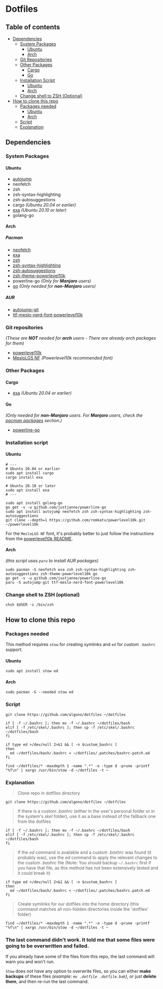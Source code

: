 # Dotfiles

## Table of contents
- [Dependencies](#dependencies)
  - [System Packages](#system-packages)
    - [Ubuntu](#ubuntu)
    - [Arch](#arch)
  - [Git Repositories](#git-repositories)
  - [Other Packages](#other-packages)
    - [Cargo](#cargo)
    - [Go](#go)
  - [Installation Script](#installation-script)
    - [Ubuntu](#ubuntu-1)
    - [Arch](#arch-1)
  - [Change shell to ZSH (Optional)](#change-shell-to-zsh-optional)
- [How to clone this repo](#how-to-clone-this-repo)
  - [Packages needed](#packages-needed)
    - [Ubuntu](#ubuntu-2)
    - [Arch](#arch-2)
  - [Script](#script)
  - [Explanation](#explanation)

## Dependencies
### System Packages
#### Ubuntu
- [autojump](https://github.com/wting/autojump)
- neofetch
- zsh
- zsh-syntax-highlighting
- zsh-autosuggestions
- cargo *(Ubuntu 20.04 or earlier)*
- [exa](https://github.com/ogham/exa) *(Ubuntu 20.10 or later)*
- golang-go

#### Arch
##### Pacman

- [neofetch](https://archlinux.org/packages/?name=neofetch)
- [exa](https://archlinux.org/packages/?name=exa)
- [zsh](https://archlinux.org/packages/?name=zsh)
- [zsh-syntax-highlighting](https://archlinux.org/packages/?name=zsh-syntax-highlighting)
- [zsh-autosuggestions](https://archlinux.org/packages/?name=zsh-autosuggestions)
- [zsh-theme-powerlevel10k](https://archlinux.org/packages/?name=zsh-theme-powerlevel10k)
- powerline-go *(Only for **Manjaro** users)*
- [go](https://archlinux.org/packages/?name=go) *(Only needed for **non-Manjaro** users)*

##### AUR

- [autojump-git](https://aur.archlinux.org/packages/autojump-git/)
- [ttf-meslo-nerd-font-powerlevel10k](https://aur.archlinux.org/packages/ttf-meslo-nerd-font-powerlevel10k/)

### Git repositories
*(These are **NOT** needed for **arch** users - There are already arch packages for them)*
- [powerlevel10k](https://github.com/romkatv/powerlevel10k)
- [MesloLGS NF](https://github.com/romkatv/powerlevel10k#meslo-nerd-font-patched-for-powerlevel10k) *(Powerlevel10k recommended font)*
### Other Packages
#### Cargo
- [exa](https://github.com/ogham/exa) *(Ubuntu 20.04 or earlier)*
#### Go
*(Only needed for **non-Manjaro** users. For **Manjaro** users, check the [pacman packages](#pacman) section.)*
- [powerline-go](https://github.com/justjanne/powerline-go)

### Installation script
#### Ubuntu
```shell
# ---
# Ubuntu 20.04 or earlier
sudo apt install cargo
cargo install exa

# Ubuntu 20.10 or later
sudo apt install exa
# ---

sudo apt install golang-go
go get -v -u github.com/justjanne/powerline-go
sudo apt install autojump neofetch zsh zsh-syntax-highlighting zsh-autosuggestions 
git clone --depth=1 https://github.com/romkatv/powerlevel10k.git ~/powerlevel10k
```

For the `MesloLGS NF` font, it's probably better to just follow the instructions from the [powerlevel10k README](https://github.com/romkatv/powerlevel10k#meslo-nerd-font-patched-for-powerlevel10k).
#### Arch
*(this script uses `paru` to install AUR packages)*
```shell
sudo pacman -S neofetch exa zsh zsh-syntax-highlighting zsh-autosuggestions zsh-theme-powerlevel10k go
go get -v -u github.com/justjanne/powerline-go
paru -S autojump-git ttf-meslo-nerd-font-powerlevel10k
```

### Change shell to ZSH (optional)
```shell
chsh $USER -s /bin/zsh
```

## How to clone this repo

### Packages needed
This method requires `stow` for creating symlinks and `ed` for custom `.bashrc` support.
#### Ubuntu
```shell
sudo apt install stow ed
```
#### Arch
```shell
sudo pacman -S --needed stow ed
```

### Script
```shell
git clone https://github.com/algono/dotfiles ~/dotfiles

if [ -f ~/.bashrc ]; then mv -f ~/.bashrc ~/dotfiles/bash 
elif [ -f /etc/skel/.bashrc ]; then cp -f /etc/skel/.bashrc ~/dotfiles/bash
fi

if type ed >/dev/null 2>&1 && [ -n $custom_bashrc ]
then
  ed ~/dotfiles/bash/.bashrc < ~/dotfiles/.patches/bashrc-patch.ed
fi

find ~/dotfiles/* -maxdepth 1 -name ".*" -o -type d -prune -printf "%f\n" | xargs /usr/bin/stow -d ~/dotfiles -t ~
```
### Explanation
> Clone repo in dotfiles directory
```shell
git clone https://github.com/algono/dotfiles ~/dotfiles
```
> If there is a custom *.bashrc* (either in the user's personal folder or in the system's *skel* folder), use it as a base instead of the fallback one from the dotfiles
```shell
if [ -f ~/.bashrc ]; then mv -f ~/.bashrc ~/dotfiles/bash 
elif [ -f /etc/skel/.bashrc ]; then cp -f /etc/skel/.bashrc ~/dotfiles/bash
fi
```
> If the *ed* command is available and a custom *.bashrc* was found (it probably was), use the *ed* command to apply the relevant changes to the custom *.bashrc* file (Note: You should backup `~/.bashrc` first if you have that file, as this method has not been extensively tested and it could break it)
```shell
if type ed >/dev/null 2>&1 && [ -n $custom_bashrc ]
then
  ed ~/dotfiles/bash/.bashrc < ~/dotfiles/.patches/bashrc.patch.ed
fi
```
> Create symlinks for our dotfiles into the home directory
> (this command matches all non-hidden directories inside the 'dotfiles' folder)
```shell
find ~/dotfiles/* -maxdepth 1 -name ".*" -o -type d -prune -printf "%f\n" | xargs /usr/bin/stow -d ~/dotfiles -t ~
```

### The last command didn't work. It told me that some files were going to be overwritten and failed.
If you already have some of the files from this repo, the last command will warn you and won't run.

`Stow` does not have any option to overwrite files, so you can either **make backups** of these files *(example: `mv .dotfile .dotfile.bak`)*, or just **delete them**, and then re-run the last command.

